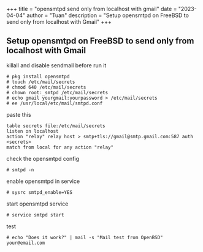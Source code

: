 +++
title = "opensmtpd send only from localhost with gmail"
date = "2023-04-04"
author = "Tuan"
description = "Setup opensmtpd on FreeBSD to send only from localhost with Gmail"
+++

## Setup opensmtpd on FreeBSD to send only from localhost with Gmail

killall and disable sendmail before run it

```
# pkg install opensmtpd
# touch /etc/mail/secrets
# chmod 640 /etc/mail/secrets
# chown root:_smtpd /etc/mail/secrets
# echo gmail yourgmail:yourpassword > /etc/mail/secrets
# ee /usr/local/etc/mail/smtpd.conf
```

paste this

```
table secrets file:/etc/mail/secrets
listen on localhost
action "relay" relay host > smtp+tls://gmail@smtp.gmail.com:587 auth <secrets>
match from local for any action "relay"
```

check the opensmtpd config

`# smtpd -n`

enable opensmtpd in service

`# sysrc smtpd_enable=YES`

start opensmtpd service

`# service smtpd start`

test

`# echo "Does it work?" | mail -s "Mail test from OpenBSD" your@email.com`